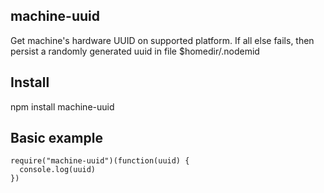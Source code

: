 machine-uuid
--------

Get machine's hardware UUID on supported platform.  If all else fails, then persist a randomly generated uuid in file
$homedir/.nodemid

## Install

npm install machine-uuid

## Basic example

    require("machine-uuid")(function(uuid) {
      console.log(uuid)
    })


